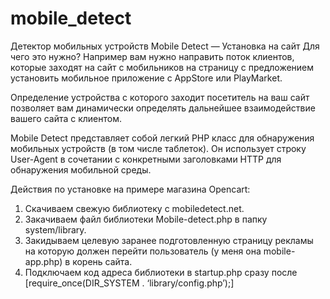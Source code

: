 # mobile_detect
Детектор мобильных устройств Mobile Detect — Установка на сайт
Для чего это нужно?
Например вам нужно направить поток клиентов, которые заходят на сайт с мобильников на страницу с предложением установить мобильное приложение с AppStore или PlayMarket.

Определение устройства с которого заходит посетитель на ваш сайт позволяет вам динамически определять дальнейшее взаимодействие вашего сайта с клиентом.

Mobile Detect представляет собой легкий PHP класс для обнаружения мобильных устройств (в том числе таблеток).
Он использует строку User-Agent в сочетании с конкретными заголовками HTTP для обнаружения мобильной среды.

Действия по установке на примере магазина Opencart:
1. Скачиваем свежую библиотеку с mobiledetect.net.
2. Закачиваем файл библиотеки Mobile-detect.php в папку system/library.
3. Закидываем целевую заранее подготовленную страницу рекламы на которую должен перейти пользователь (у меня она mobile-app.php) в корень сайта.
4. Подключаем код адреса библиотеки в startup.php сразу после [require_once(DIR_SYSTEM . ‘library/config.php’);]
